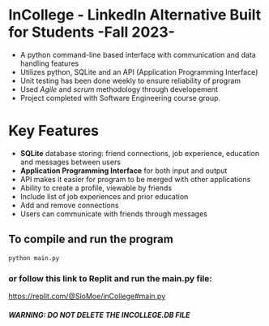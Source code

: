 
# InCollege - LinkedIn Alternative Built for Students -Fall 2023-
- A python command-line based interface with communication and data handling features  
- Utilizes python, SQLite and an API (Application Programming Interface)
- Unit testing has been done weekly to ensure reliability of program
- Used *Agile* and *scrum* methodology through developement
- Project completed with Software Engineering course group.

# Key Features
- **SQLite** database storing: friend connections, job experience, education and messages between users
- **Application Programming Interface** for both input and output
- API makes it easier for program to be merged with other applications
- Ability to create a profile, viewable by friends
- Include list of job experiences and prior education
- Add and remove connections
- Users can communicate with friends through messages


## To compile and run the program
```
python main.py
```
### or follow this link to Replit and run the main.py file:
https://replit.com/@SloMoe/inCollege#main.py

##### WARNING: DO NOT DELETE THE INCOLLEGE.DB FILE ###

